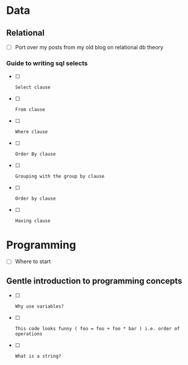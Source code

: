# Data

## Relational
- [ ] Port over my posts from my old blog on relational db theory

### Guide to writing sql selects
- [ ]     Select clause
- [ ]     From clause
- [ ]     Where clause
- [ ]     Order By clause
- [ ]     Grouping with the group by clause
- [ ]     Order by clause
- [ ]     Having clause


# Programming
- [ ] Where to start

## Gentle introduction to programming concepts
- [ ]     Why use variables?
- [ ]     This code looks funny ( foo = foo + foo * bar ) i.e. order of operations
- [ ]     What is a string?
